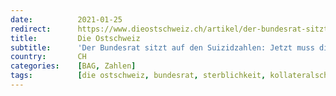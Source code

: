```yaml
---
date:          2021-01-25
redirect:      https://www.dieostschweiz.ch/artikel/der-bundesrat-sitzt-auf-den-suizidzahlen-jetzt-muss-die-begruendung-her-ogKvVzQ
title:         Die Ostschweiz
subtitle:      'Der Bundesrat sitzt auf den Suizidzahlen: Jetzt muss die Begründung her'
country:       CH
categories:    [BAG, Zahlen]
tags:          [die ostschweiz, bundesrat, sterblichkeit, kollateralschäden]
---
```


